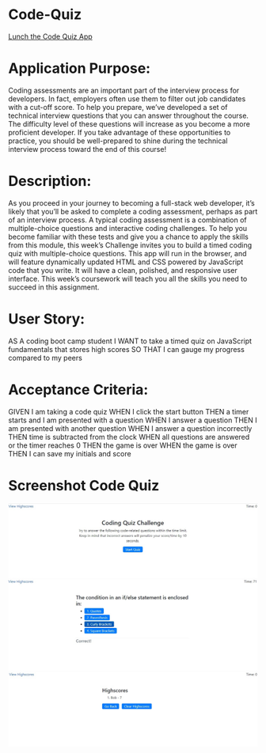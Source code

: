 # Code-Quiz
[Lunch the Code Quiz App](https://alexrahmanov.github.io/Code-Quiz/)

# Application Purpose:
Coding assessments are an important part of the interview process for developers. In fact, employers often use them to filter out job candidates with a cut-off score. To help you prepare, we’ve developed a set of technical interview questions that you can answer throughout the course. The difficulty level of these questions will increase as you become a more proficient developer. If you take advantage of these opportunities to practice, you should be well-prepared to shine during the technical interview process toward the end of this course!

# Description:

As you proceed in your journey to becoming a full-stack web developer, it’s likely that you’ll be asked to complete a coding assessment, perhaps as part of an interview process. A typical coding assessment is a combination of multiple-choice questions and interactive coding challenges.
To help you become familiar with these tests and give you a chance to apply the skills from this module, this week’s Challenge invites you to build a timed coding quiz with multiple-choice questions. This app will run in the browser, and will feature dynamically updated HTML and CSS powered by JavaScript code that you write. It will have a clean, polished, and responsive user interface. This week’s coursework will teach you all the skills you need to succeed in this assignment.

# User Story:
AS A coding boot camp student
I WANT to take a timed quiz on JavaScript fundamentals that stores high scores
SO THAT I can gauge my progress compared to my peers

# Acceptance Criteria:
GIVEN I am taking a code quiz
WHEN I click the start button
THEN a timer starts and I am presented with a question
WHEN I answer a question
THEN I am presented with another question
WHEN I answer a question incorrectly
THEN time is subtracted from the clock
WHEN all questions are answered or the timer reaches 0
THEN the game is over
WHEN the game is over
THEN I can save my initials and score

# Screenshot Code Quiz
![Alt text](https://github.com/AlexRahmanov/Code-Quiz/blob/main/assets/img/pic1.jpg)
![Alt text](https://github.com/AlexRahmanov/Code-Quiz/blob/main/assets/img/pic2.jpg)
![Alt text](https://github.com/AlexRahmanov/Code-Quiz/blob/main/assets/img/pic3.jpg)

